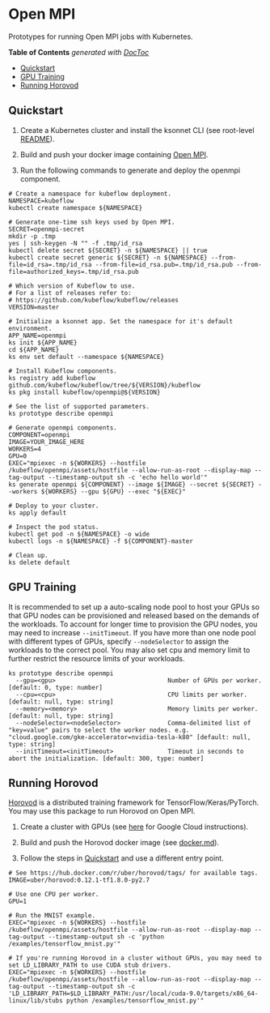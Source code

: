 # Open MPI

Prototypes for running Open MPI jobs with Kubernetes.

<!-- START doctoc generated TOC please keep comment here to allow auto update -->
<!-- DON'T EDIT THIS SECTION, INSTEAD RE-RUN doctoc TO UPDATE -->
**Table of Contents**  *generated with [DocToc](https://github.com/thlorenz/doctoc)*

- [Quickstart](#quickstart)
- [GPU Training](#gpu-training)
- [Running Horovod](#running-horovod)

<!-- END doctoc generated TOC please keep comment here to allow auto update -->

## Quickstart

1. Create a Kubernetes cluster and install the ksonnet CLI (see root-level [README](https://github.com/kubeflow/kubeflow/blob/master/README.md)).

1. Build and push your docker image containing [Open MPI](https://www.open-mpi.org/). 

1. Run the following commands to generate and deploy the openmpi component.

```
# Create a namespace for kubeflow deployment.
NAMESPACE=kubeflow
kubectl create namespace ${NAMESPACE}

# Generate one-time ssh keys used by Open MPI.
SECRET=openmpi-secret
mkdir -p .tmp
yes | ssh-keygen -N "" -f .tmp/id_rsa
kubectl delete secret ${SECRET} -n ${NAMESPACE} || true
kubectl create secret generic ${SECRET} -n ${NAMESPACE} --from-file=id_rsa=.tmp/id_rsa --from-file=id_rsa.pub=.tmp/id_rsa.pub --from-file=authorized_keys=.tmp/id_rsa.pub

# Which version of Kubeflow to use.
# For a list of releases refer to:
# https://github.com/kubeflow/kubeflow/releases
VERSION=master

# Initialize a ksonnet app. Set the namespace for it's default environment.
APP_NAME=openmpi
ks init ${APP_NAME}
cd ${APP_NAME}
ks env set default --namespace ${NAMESPACE}

# Install Kubeflow components.
ks registry add kubeflow github.com/kubeflow/kubeflow/tree/${VERSION}/kubeflow
ks pkg install kubeflow/openmpi@${VERSION}

# See the list of supported parameters.
ks prototype describe openmpi

# Generate openmpi components.
COMPONENT=openmpi
IMAGE=YOUR_IMAGE_HERE
WORKERS=4
GPU=0
EXEC="mpiexec -n ${WORKERS} --hostfile /kubeflow/openmpi/assets/hostfile --allow-run-as-root --display-map --tag-output --timestamp-output sh -c 'echo hello world'"
ks generate openmpi ${COMPONENT} --image ${IMAGE} --secret ${SECRET} --workers ${WORKERS} --gpu ${GPU} --exec "${EXEC}" 

# Deploy to your cluster. 
ks apply default

# Inspect the pod status.
kubectl get pod -n ${NAMESPACE} -o wide
kubectl logs -n ${NAMESPACE} -f ${COMPONENT}-master

# Clean up.
ks delete default
```

## GPU Training
It is recommended to set up a auto-scaling node pool to host your GPUs so that GPU nodes can be provisioned and released
based on the demands of the workloads. To account for longer time to provision the GPU nodes, you may need to increase
`--initTimeout`. If you have more than one node pool with different types of GPUs, specify `--nodeSelector` to assign
the workloads to the correct pool. You may also set cpu and memory limit to further restrict the resource limits of your workloads.   
```
ks prototype describe openmpi
  --gpu=<gpu>                               Number of GPUs per worker. [default: 0, type: number]
  --cpu=<cpu>                               CPU limits per worker. [default: null, type: string]
  --memory=<memory>                         Memory limits per worker. [default: null, type: string]
  --nodeSelector=<nodeSelector>             Comma-delimited list of "key=value" pairs to select the worker nodes. e.g. "cloud.google.com/gke-accelerator=nvidia-tesla-k80" [default: null, type: string]
  --initTimeout=<initTimeout>               Timeout in seconds to abort the initialization. [default: 300, type: number]
```

## Running Horovod

[Horovod](https://github.com/uber/horovod) is a distributed training framework for TensorFlow/Keras/PyTorch. You may use this package to run Horovod on Open MPI.

1. Create a cluster with GPUs (see [here](https://cloud.google.com/kubernetes-engine/docs/concepts/gpus) for Google Cloud instructions).

1. Build and push the Horovod docker image (see [docker.md](https://github.com/uber/horovod/blob/master/docs/docker.md)).

1. Follow the steps in [Quickstart](#quickstart) and use a different entry point.

```
# See https://hub.docker.com/r/uber/horovod/tags/ for available tags.
IMAGE=uber/horovod:0.12.1-tf1.8.0-py2.7

# Use one CPU per worker.
GPU=1

# Run the MNIST example.
EXEC="mpiexec -n ${WORKERS} --hostfile /kubeflow/openmpi/assets/hostfile --allow-run-as-root --display-map --tag-output --timestamp-output sh -c 'python /examples/tensorflow_mnist.py'"

# If you're running Horovod in a cluster without GPUs, you may need to set LD_LIBRARY_PATH to use CUDA stub drivers.
EXEC="mpiexec -n ${WORKERS} --hostfile /kubeflow/openmpi/assets/hostfile --allow-run-as-root --display-map --tag-output --timestamp-output sh -c 'LD_LIBRARY_PATH=$LD_LIBRARY_PATH:/usr/local/cuda-9.0/targets/x86_64-linux/lib/stubs python /examples/tensorflow_mnist.py'"
```
